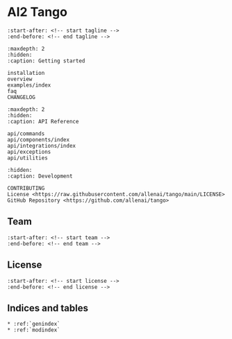 # **AI2 Tango**

```{include} ../../README.md
:start-after: <!-- start tagline -->
:end-before: <!-- end tagline -->
```

```{toctree}
:maxdepth: 2
:hidden:
:caption: Getting started

installation
overview
examples/index
faq
CHANGELOG
```

```{toctree}
:maxdepth: 2
:hidden:
:caption: API Reference

api/commands
api/components/index
api/integrations/index
api/exceptions
api/utilities
```

```{toctree}
:hidden:
:caption: Development

CONTRIBUTING
License <https://raw.githubusercontent.com/allenai/tango/main/LICENSE>
GitHub Repository <https://github.com/allenai/tango>
```

## Team

```{include} ../../README.md
:start-after: <!-- start team -->
:end-before: <!-- end team -->
```

## License

```{include} ../../README.md
:start-after: <!-- start license -->
:end-before: <!-- end license -->
```

## Indices and tables

```{eval-rst}
* :ref:`genindex`
* :ref:`modindex`
```
